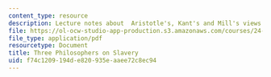 ```yaml
---
content_type: resource
description: Lecture notes about  Aristotle's, Kant's and Mill's views on slavery.
file: https://ol-ocw-studio-app-production.s3.amazonaws.com/courses/24-01-classics-of-western-philosophy-spring-2016/f74c1209194de820935eaaee72c8ec94_MIT24_01S16_SES23.pdf
file_type: application/pdf
resourcetype: Document
title: Three Philosophers on Slavery
uid: f74c1209-194d-e820-935e-aaee72c8ec94
---
```

